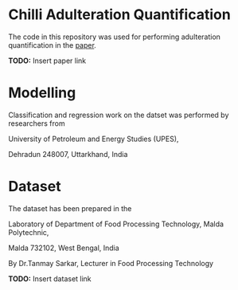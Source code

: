 # Chilli Adulteration Quantification

The code in this repository was used for performing adulteration quantification in the [paper](insertpaperlink.here).

**TODO:** Insert paper link

# Modelling

Classification and regression work on the datset was performed by researchers from

University of Petroleum and Energy Studies (UPES), 

Dehradun 248007, Uttarkhand, India

# Dataset

The dataset has been prepared in the 

Laboratory of Department of Food Processing Technology, Malda Polytechnic, 

Malda 732102, West Bengal, India 

By Dr.Tanmay Sarkar, Lecturer in Food Processing Technology

**TODO:** Insert dataset link
